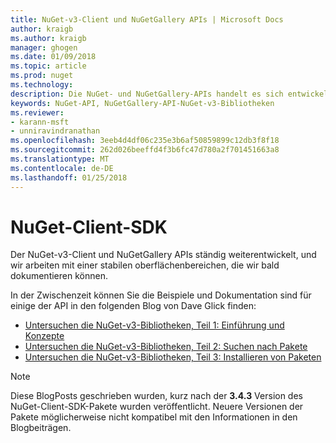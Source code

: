 ```yaml
---
title: NuGet-v3-Client und NuGetGallery APIs | Microsoft Docs
author: kraigb
ms.author: kraigb
manager: ghogen
ms.date: 01/09/2018
ms.topic: article
ms.prod: nuget
ms.technology: 
description: Die NuGet- und NuGetGallery-APIs handelt es sich entwickelnden und noch nicht dokumentiert allerdings Beispiele stehen Dave Glick Blog.
keywords: NuGet-API, NuGetGallery-API-NuGet-v3-Bibliotheken
ms.reviewer:
- karann-msft
- unniravindranathan
ms.openlocfilehash: 3eeb4d4df06c235e3b6af50859899c12db3f8f18
ms.sourcegitcommit: 262d026beeffd4f3b6fc47d780a2f701451663a8
ms.translationtype: MT
ms.contentlocale: de-DE
ms.lasthandoff: 01/25/2018
---
```

# <a name="nuget-client-sdk"></a>NuGet-Client-SDK

Der NuGet-v3-Client und NuGetGallery APIs ständig weiterentwickelt, und wir arbeiten mit einer stabilen oberflächenbereichen, die wir bald dokumentieren können.

In der Zwischenzeit können Sie die Beispiele und Dokumentation sind für einige der API in den folgenden Blog von Dave Glick finden:

- [Untersuchen die NuGet-v3-Bibliotheken, Teil 1: Einführung und Konzepte](http://daveaglick.com/posts/exploring-the-nuget-v3-libraries-part-1)
- [Untersuchen die NuGet-v3-Bibliotheken, Teil 2: Suchen nach Pakete](http://daveaglick.com/posts/exploring-the-nuget-v3-libraries-part-2)
- [Untersuchen die NuGet-v3-Bibliotheken, Teil 3: Installieren von Paketen](http://daveaglick.com/posts/exploring-the-nuget-v3-libraries-part-3)

> [!Note]
> Diese BlogPosts geschrieben wurden, kurz nach der **3.4.3** Version des NuGet-Client-SDK-Pakete wurden veröffentlicht.
> Neuere Versionen der Pakete möglicherweise nicht kompatibel mit den Informationen in den Blogbeiträgen.
